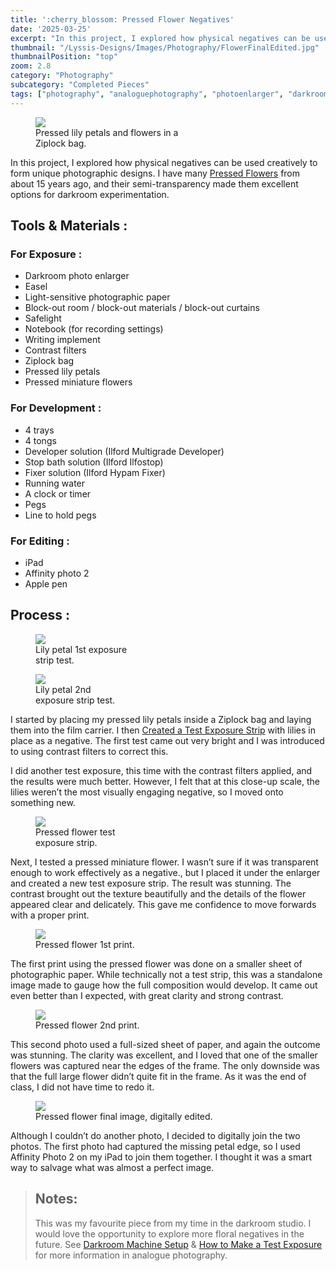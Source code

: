 ```yaml
---
title: ':cherry_blossom: Pressed Flower Negatives'
date: '2025-03-25'
excerpt: "In this project, I explored how physical negatives can be used creatively to..."
thumbnail: "/Lyssis-Designs/Images/Photography/FlowerFinalEdited.jpg"
thumbnailPosition: "top"
zoom: 2.8
category: "Photography"
subcategory: "Completed Pieces"
tags: ["photography", "analoguephotography", "photoenlarger", "darkroom", "developingphotos", "testexposurestrip", "pressedflowers", "negatives", "developingnegatives"]
---
```


<div class="clearfix">
<figure class="flex-right" style="width: 15rem; margin-right: 1rem;">
    <img src="/Lyssis-Designs/Images/Photography/PressedFlowers.jpg">
    <figcaption>Pressed lily petals and flowers in a Ziplock bag.</figcaption>
</figure>

In this project, I explored how physical negatives can be used creatively to form unique photographic designs. I have many [Pressed Flowers](#blog/Other/Preparing-&-Pressing-Flowers) from about 15 years ago, and their semi-transparency made them excellent options for darkroom experimentation.
</div>

## Tools & Materials :

### For Exposure :
-	Darkroom photo enlarger
-	Easel
-	Light-sensitive photographic paper
-	Block-out room / block-out materials / block-out curtains
-	Safelight
-	Notebook (for recording settings)
-	Writing implement
-	Contrast filters
-	Ziplock bag
-	Pressed lily petals
-	Pressed miniature flowers

### For Development :
-	4 trays
-	4 tongs
-	Developer solution (Ilford Multigrade Developer)
-	Stop bath solution (Ilford Ilfostop)
-	Fixer solution (Ilford Hypam Fixer)
-	Running water
-	A clock or timer
-	Pegs
-	Line to hold pegs

### For Editing :
-	iPad
-	Affinity photo 2
-	Apple pen

## Process :

<div class="clearfix">
<figure class="flex-left" style="width: 10rem;">
    <img src="/Lyssis-Designs/Images/Photography/LillyPetalPractice.jpg">
    <figcaption>Lily petal 1st exposure strip test.</figcaption>
</figure>

<figure class="flex-right" style="width: 8rem; margin-right: 1rem;">
    <img src="/Lyssis-Designs/Images/Photography/LillyPetalFinal.jpg">
    <figcaption>Lily petal 2nd exposure strip test.</figcaption>
</figure>

I started by placing my pressed lily petals inside a Ziplock bag and laying them into the film carrier. I then [Created a Test Exposure Strip](#/blog/Analogue-Photography/Analogue-Photo-Techniques/How-to-Make-a-Test-Exposure-Strip) with lilies in place as a negative. The first test came out very bright and I was introduced to using contrast filters to correct this.

I did another test exposure, this time with the contrast filters applied, and the results were much better. However, I felt that at this close-up scale, the lilies weren’t the most visually engaging negative, so I moved onto something new.
</div>

<div class="clearfix">
<figure class="flex-left" style="width: 8rem;">
    <img src="/Lyssis-Designs/Images/Photography/FlowerTestExposure.jpg">
    <figcaption>Pressed flower test exposure strip.</figcaption>
</figure>

Next, I tested a pressed miniature flower. I wasn’t sure if it was transparent enough to work effectively as a negative., but I placed it under the enlarger and created a new test exposure strip. The result was stunning. The contrast brought out the texture beautifully and the details of the flower appeared clear and delicately. This gave me confidence to move forwards with a proper print.
<figure class="flex-right" style="width: 15rem; margin-right: 1rem;">
    <img src="/Lyssis-Designs/Images/Photography/FlowerPractice.jpg">
    <figcaption>Pressed flower 1st print.</figcaption>
</figure>

The first print using the pressed flower was done on a smaller sheet of photographic paper. While technically not a test strip, this was a standalone image made to gauge how the full composition would develop. It came out even better than I expected, with great clarity and strong contrast.
</div>

<div class="clearfix">
<figure class="flex-left" style="width: 15rem;">
    <img src="/Lyssis-Designs/Images/Photography/FlowerFinal.jpg">
    <figcaption>Pressed flower 2nd print.</figcaption>
</figure>

This second photo used a full-sized sheet of paper, and again the outcome was stunning. The clarity was excellent, and I loved that one of the smaller flowers was captured near the edges of the frame. The only downside was that the full large flower didn’t quite fit in the frame. As it was the end of class, I did not have time to redo it.
</div>

<div class="clearfix">
<figure class="flex-right" style="width: 25rem; margin-right: 1rem;">
    <img src="/Lyssis-Designs/Images/Photography/FlowerFinalEdited.jpg">
    <figcaption>Pressed flower final image, digitally edited.</figcaption>
</figure>

Although I couldn’t do another photo, I decided to digitally join the two photos. The first photo had captured the missing petal edge, so I used Affinity Photo 2 on my iPad to join them together. I thought it was a smart way to salvage what was almost a perfect image.
</div>

> ## Notes: 
> This was my favourite piece from my time in the darkroom studio. I would love the opportunity to explore more floral negatives in the future.
> See [Darkroom Machine Setup](#/blog/Analogue-Photography/Analogue-Photo-Techniques/How-to-Set-Up-a-Darkroom-Photo-Enlarger-Machine) & [How to Make a Test Exposure](#/blog/Analogue-Photography/Analogue-Photo-Techniques/How-to-Make-a-Test-Exposure-Strip) for more information in analogue photography.